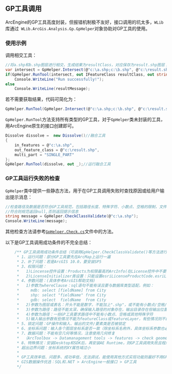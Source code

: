 ## GP工具调用

ArcEngine的GP工具高度封装，但报错机制极不友好，接口调用的坑太多，`WLib` 库通过` WLib.ArcGis.Analysis.Gp.GpHelper`对象协助对GP工具的使用。

### 使用示例

调用相交工具：

```C#
//将a.shp和b.shp图层进行相交，生成结果为resultClass，对应保存为result.shp图层；resultMessage为工具运行结果的信息或异常信息
var intersect = GpHelper.Intersect(@"c:\a.shp;c:\b.shp", @"c:\result.shp");
if(GpHelper.RunTool(intersect, out IFeatureClass resultClass, out string resultMessage))
    Console.WriteLine("Run successfully!");
else 
    Console.WriteLine(resultMessage);
```

若不需要获取结果，代码可简化为：

```C#
GpHelper.RunTool(GpHelper.Intersect(@"c:\a.shp;c:\b.shp", @"c:\result.shp"), out _); 
```

`GpHelper.RunTool`方法支持所有类型的GP工具，对于`GpHelper`类未封装的工具，用ArcEngine原生的接口创建即可。

```C#
Dissolve dissolve =  new Dissolve()//融合工具
{
    in_features = @"c:\a.shp",
    out_feature_class = @"c:\result.shp",
    multi_part = "SINGLE_PART"
};
GpHelper.RunTool(dissolve, out _);//运行融合工具
```

###  GP工具运行失败的检查

`GpHelper`类中提供一些静态方法，用于在GP工具调用失败时查找原因或给用户输出提示消息：

```C#
//检查路径及数据是否符合GP工具规范，包括路径长度、特殊字符、小数点、空格的限制，文件或图层占用限制
//符合则规范返回null,否则返回提示信息
string message = GpHelper.CheckClassValidate(@"c:\a.shp");
Console.WriteLine(message);
```

其他检查方法请参考[`GpHelper.Check.cs`]()文件中的方法。

以下是GP工具调用成功条件的不完全总结：

```C#
 	/** GP工具调用成功条件总结（可调用GpHelper.CheckClassValidate()等方法进行检验）
     * 1、运行问题：部分GP工具要先在ArcMap上运行一遍
     * 2、补丁问题：若是ArcGIS 10.0，要安装SP5
     * 3、权限问题：
     *   1)Lincense控件设置：Products为权限最高的ArcInfo(在License控件中不要同时选中其他项)， 并选择扩展项：Spatial Analyst
     *   2)LicenseInitializer类设置：只能设置esriLicenseProductCode.esriLicenseProductCodeAdvanced，或者esriLicenseProductCodeDesktop，不要再加其他权限
     * 4、参数问题：(具体参考ArcGIS帮助文档)
     *   1)参数为whereClause：sql语句不能有误且要与数据库类型适配，例如：
     *     mdb: select [fieldName] from City
     *     shp: select "fieldName" from City
     *     gdb: select  fieldName  from City
     *   2)参数为图层或表名：开头不能是数字，不能加上".shp"，或不能有小数点/空格/其他特殊字符
     *   3)参数为路径：路径不能太深，确保输入路径的对象存在，输出目录存在但输出位置不能有同名文件/图层/表等对象
     *   4)参数为路径：一些GP工具要求路径中不能有小数点、空格或其他特殊字符
     *   5)输入输出参数有些情况不能为featureClass或featureLayer，有些情况则不能为路径
     * 5、锁定问题：GP操作和输入、输出的文件/要素类是否被锁定
     * 6、坐标系问题：输入各个图层坐标系是否一致（除坐标系名称外，具体坐标系参数也必须一致，是否Unknown坐标系）
     * 7、数据问题：不能有空几何等情况，注意使用几何修复
     *  （ArcToolbox -> Datamanagement tools -> features -> check geometry / repair geometry）
     * 8、特殊情况：安装Desktop和SDK后，再安装AE Runtime，则GP工具调用失败且程序直接崩溃，卸载Runtime后，GP工具调用成功
     * 超出边界问题：坐标系统的XY属性域过小
     * 
     * GP工具效率低、问题多、成功率低，无法调试，能使用其他方式实现功能则最好不用GP工具
     * GIS数据操作优选：SQL和.NET > ArcEngine一般接口 > GP工具
     */
```










